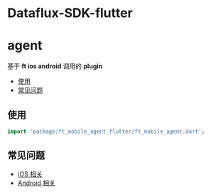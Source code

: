 
# Dataflux-SDK-flutter


# agent

基于 **ft ios android** 调用的 **plugin**

  * [使用](#使用)
  * [常见问题](#常见问题)


## 使用 
```dart
import 'package:ft_mobile_agent_flutter/ft_mobile_agent.dart';
```

## 常见问题
    

- [iOS 相关](https://github.com/CloudCare/dataflux-sdk-ios#%E4%B9%9D%E5%B8%B8%E8%A7%81%E9%97%AE%E9%A2%98)
- [Android 相关](https://github.com/CloudCare/dataflux-sdk-android#%E5%B8%B8%E8%A7%81%E9%97%AE%E9%A2%98)







